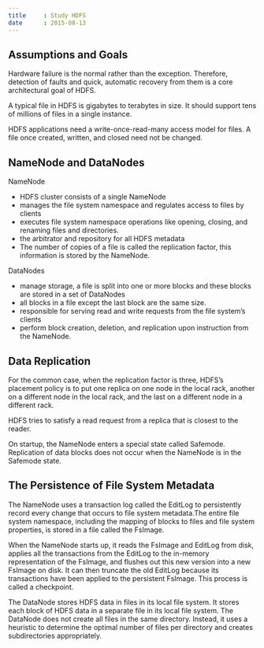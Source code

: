 ```yaml
---
title     : Study HDFS
date      : 2015-08-13
---
```



## Assumptions and Goals
Hardware failure is the normal rather than the exception. Therefore, detection of faults and quick, automatic recovery from them is a core architectural goal of HDFS.

A typical file in HDFS is gigabytes to terabytes in size.
It should support tens of millions of files in a single instance.

HDFS applications need a write-once-read-many access model for files.
A file once created, written, and closed need not be changed.


## NameNode and DataNodes
NameNode
  - HDFS cluster consists of a single NameNode
  - manages the file system namespace and regulates access to files by clients
  - executes file system namespace operations like opening, closing, and renaming files and directories.
  - the arbitrator and repository for all HDFS metadata
  - The number of copies of a file is called the replication factor, this information is stored by the NameNode.

DataNodes
  - manage storage, a file is split into one or more blocks and these blocks are stored in a set of DataNodes
  - all blocks in a file except the last block are the same size.
  - responsible for serving read and write requests from the file system’s clients
  - perform block creation, deletion, and replication upon instruction from the NameNode.


## Data Replication
For the common case, when the replication factor is three, HDFS’s placement policy is to put one replica on one node in the local rack, another on a different node in the local rack, and the last on a different node in a different rack.

HDFS tries to satisfy a read request from a replica that is closest to the reader.

On startup, the NameNode enters a special state called Safemode.
Replication of data blocks does not occur when the NameNode is in the Safemode state.


## The Persistence of File System Metadata
The NameNode uses a transaction log called the EditLog to persistently record every change that occurs to file system metadata.The entire file system namespace, including the mapping of blocks to files and file system properties, is stored in a file called the FsImage.

When the NameNode starts up, it reads the FsImage and EditLog from disk, applies all the transactions from the EditLog to the in-memory representation of the FsImage, and flushes out this new version into a new FsImage on disk. It can then truncate the old EditLog because its transactions have been applied to the persistent FsImage. This process is called a checkpoint.

The DataNode stores HDFS data in files in its local file system. It stores each block of HDFS data in a separate file in its local file system. The DataNode does not create all files in the same directory. Instead, it uses a heuristic to determine the optimal number of files per directory and creates subdirectories appropriately.
